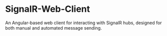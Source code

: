 # SignalR-Web-Client
An Angular-based web client for interacting with SignalR hubs, designed for both manual and automated message sending.
